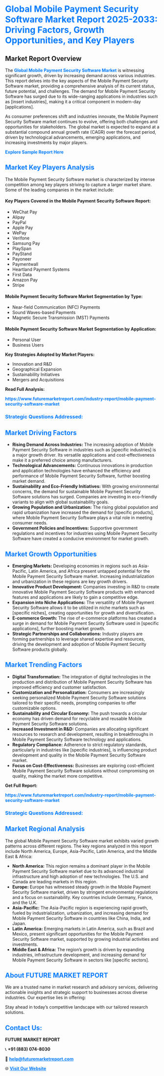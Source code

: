 <h1 style="color: #007BFF;">Global Mobile Payment Security Software Market Report 2025-2033: Driving Factors, Growth Opportunities, and Key Players</h1>

<section id="overview">
<h2>Market Report Overview</h2>
<p>The <a href="https://www.futuremarketreport.com/industry-report/mobile-payment-security-software-market" style="color: #007BFF; text-decoration: none;"><strong>Global Mobile Payment Security Software Market</strong></a> is witnessing significant growth, driven by increasing demand across various industries. This report delves into the key aspects of the Mobile Payment Security Software market, providing a comprehensive analysis of its current status, future potential, and challenges. The demand for Mobile Payment Security Software has surged due to its wide-ranging applications in industries such as [insert industries], making it a critical component in modern-day [applications].</p>
<p>As consumer preferences shift and industries innovate, the Mobile Payment Security Software market continues to evolve, offering both challenges and opportunities for stakeholders. The global market is expected to expand at a substantial compound annual growth rate (CAGR) over the forecast period, driven by technological advancements, emerging applications, and increasing investments by major players.</p>
</section>

<section id="overview">
<p><a href="https://www.futuremarketreport.com/request-sample/reportId=35318" style="color: #007BFF; text-decoration: none;"><strong>Explore Sample Report Here</strong></a></p>
</section>

<section id="key-players">
<h2 style="color: #007BFF;">Market Key Players Analysis</h2>
<p>The Mobile Payment Security Software market is characterized by intense competition among key players striving to capture a larger market share. Some of the leading companies in the market include:</p>
<h4>Key Players Covered in the Mobile Payment Security Software Report:</h4>
<ul><li>WeChat Pay</li><li>Alipay</li><li>PayPal</li><li>Apple Pay</li><li>WePay</li><li>Verifone</li><li>Samsung Pay</li><li>PlaySpan</li><li>PayStand</li><li>Payoneer</li><li>Paymentwall</li><li>Heartland Payment Systems</li><li>First Data</li><li>Amazon Pay</li><li>Stripe</li></ul>
<h4>Mobile Payment Security Software Market Segmentation by Type:</h4>
<ul><li>Near-field Communication (NFC) Payments</li><li>Sound Waves-based Payments</li><li>Magnetic Secure Transmission (MST) Payments</li></ul>

<h4>Mobile Payment Security Software Market Segmentation by Application:</h4>
<ul><li>Personal User</li><li>Business Users</li></ul>
<p><strong>Key Strategies Adopted by Market Players:</strong></p>
<ul>
<li>Innovation and R&D</li>
<li>Geographical Expansion</li>
<li>Sustainability Initiatives</li>
<li>Mergers and Acquisitions</li>
</ul>
</section>

<section>
<p><strong>Read Full Analysis: </strong></p><a href="https://www.futuremarketreport.com/industry-report/mobile-payment-security-software-market" style="color: #007BFF; text-decoration: none;"><strong>https://www.futuremarketreport.com/industry-report/mobile-payment-security-software-market</strong></a>
<h3 style="color: #007BFF;">Strategic Questions Addressed:</h3>
</section>

<section id="driving-factors">
<h2 style="color: #007BFF;">Market Driving Factors</h2>
<ul>
<li><strong>Rising Demand Across Industries:</strong> The increasing adoption of Mobile Payment Security Software in industries such as [specific industries] is a major growth driver. Its versatile applications and cost-effectiveness make it a preferred choice among manufacturers.</li>
<li><strong>Technological Advancements:</strong> Continuous innovations in production and application technologies have enhanced the efficiency and performance of Mobile Payment Security Software, further boosting market demand.</li>
<li><strong>Sustainability and Eco-Friendly Initiatives:</strong> With growing environmental concerns, the demand for sustainable Mobile Payment Security Software solutions has surged. Companies are investing in eco-friendly variants to align with global sustainability goals.</li>
<li><strong>Growing Population and Urbanization:</strong> The rising global population and rapid urbanization have increased the demand for [specific products], where Mobile Payment Security Software plays a vital role in meeting consumer needs.</li>
<li><strong>Government Policies and Incentives:</strong> Supportive government regulations and incentives for industries using Mobile Payment Security Software have created a conducive environment for market growth.</li>
</ul>
</section>

<section id="growth-opportunities">
<h2 style="color: #007BFF;">Market Growth Opportunities</h2>
<ul>
<li><strong>Emerging Markets:</strong> Developing economies in regions such as Asia-Pacific, Latin America, and Africa present untapped potential for the Mobile Payment Security Software market. Increasing industrialization and urbanization in these regions are key growth drivers.</li>
<li><strong>Innovative Product Development:</strong> Companies investing in R&D to create innovative Mobile Payment Security Software products with enhanced features and applications are likely to gain a competitive edge.</li>
<li><strong>Expansion into Niche Applications:</strong> The versatility of Mobile Payment Security Software allows it to be utilized in niche markets such as [specific niches], creating opportunities for growth and diversification.</li>
<li><strong>E-commerce Growth:</strong> The rise of e-commerce platforms has created a surge in demand for Mobile Payment Security Software used in [specific applications], further boosting market growth.</li>
<li><strong>Strategic Partnerships and Collaborations:</strong> Industry players are forming partnerships to leverage shared expertise and resources, driving the development and adoption of Mobile Payment Security Software products globally.</li>
</ul>
</section>

<section id="trending-factors">
<h2 style="color: #007BFF;">Market Trending Factors</h2>
<ul>
<li><strong>Digital Transformation:</strong> The integration of digital technologies in the production and distribution of Mobile Payment Security Software has improved efficiency and customer satisfaction.</li>
<li><strong>Customization and Personalization:</strong> Consumers are increasingly seeking personalized Mobile Payment Security Software solutions tailored to their specific needs, prompting companies to offer customizable options.</li>
<li><strong>Sustainability and Circular Economy:</strong> The push towards a circular economy has driven demand for recyclable and reusable Mobile Payment Security Software solutions.</li>
<li><strong>Increased Investment in R&D:</strong> Companies are allocating significant resources to research and development, resulting in breakthroughs in Mobile Payment Security Software technology and applications.</li>
<li><strong>Regulatory Compliance:</strong> Adherence to strict regulatory standards, particularly in industries like [specific industries], is influencing product development and quality in the Mobile Payment Security Software market.</li>
<li><strong>Focus on Cost-Effectiveness:</strong> Businesses are exploring cost-efficient Mobile Payment Security Software solutions without compromising on quality, making the market more competitive.</li>
</ul>
</section>

<section>
<p><strong>Get Full Report: </strong></p><a href="https://www.futuremarketreport.com/industry-report/mobile-payment-security-software-market" style="color: #007BFF; text-decoration: none;"><strong>https://www.futuremarketreport.com/industry-report/mobile-payment-security-software-market</strong></a>
<h3 style="color: #007BFF;">Strategic Questions Addressed:</h3>
</section>


<section id="regional-analysis">
<h2 style="color: #007BFF;">Market Regional Analysis</h2>
<p>The global Mobile Payment Security Software market exhibits varied growth patterns across different regions. The key regions analyzed in this report include North America, Europe, Asia-Pacific, Latin America, and the Middle East & Africa:</p>
<ul>
<li><strong>North America:</strong> This region remains a dominant player in the Mobile Payment Security Software market due to its advanced industrial infrastructure and high adoption of new technologies. The U.S. and Canada are leading markets in this region.</li>
<li><strong>Europe:</strong> Europe has witnessed steady growth in the Mobile Payment Security Software market, driven by stringent environmental regulations and a focus on sustainability. Key countries include Germany, France, and the U.K.</li>
<li><strong>Asia-Pacific:</strong> The Asia-Pacific region is experiencing rapid growth, fueled by industrialization, urbanization, and increasing demand for Mobile Payment Security Software in countries like China, India, and Japan.</li>
<li><strong>Latin America:</strong> Emerging markets in Latin America, such as Brazil and Mexico, present significant opportunities for the Mobile Payment Security Software market, supported by growing industrial activities and investments.</li>
<li><strong>Middle East & Africa:</strong> The region’s growth is driven by expanding industries, infrastructure development, and increasing demand for Mobile Payment Security Software in sectors like [specific sectors].</li>
</ul>
</section>

<footer>
<h2 style="color: #007BFF;">About FUTURE MARKET REPORT</h2>
<p>We are a trusted name in market research and advisory services, delivering actionable insights and strategic support to businesses across diverse industries. Our expertise lies in offering:</p>

<p>Stay ahead in today’s competitive landscape with our tailored research solutions.</p>

<h2 style="color: #007BFF;">Contact Us:</h2>
<p><strong>FUTURE MARKET REPORT</strong></p>
<p>📞 <strong>+91 (883) 074-8030</strong></p>
<p>📧 <strong><a href="mailto:help@futuremarketreport.com" style="color: #007BFF;">help@futuremarketreport.com</a></strong></p>
<p>🌐 <strong><a href="https://www.futuremarketreport.com/" style="color: #007BFF;">Visit Our Website</a></strong></p>
</footer>